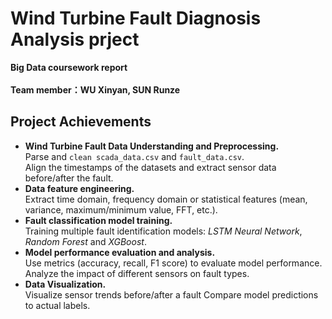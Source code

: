 # Wind Turbine Fault Diagnosis Analysis prject
**Big Data coursework report**\
\
**Team member：WU Xinyan, SUN Runze**
## Project Achievements
+ **Wind Turbine Fault Data Understanding and Preprocessing.**\
Parse and `clean scada_data.csv` and `fault_data.csv`.\
Align the timestamps of the datasets and extract sensor data before/after the fault.
+ **Data feature engineering.**\
Extract time domain, frequency domain or statistical features (mean, variance, maximum/minimum value, FFT, etc.).
+ **Fault classification model training.**\
Training multiple fault identification models: _LSTM Neural Network_, _Random Forest_ and _XGBoost_.
+ **Model performance evaluation and analysis.**\
Use metrics (accuracy, recall, F1 score) to evaluate model performance.\
Analyze the impact of different sensors on fault types.
+ **Data Visualization.**\
Visualize sensor trends before/after a fault Compare model predictions to actual labels.
